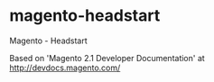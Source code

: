 # magento-headstart
Magento - Headstart

Based on 'Magento 2.1 Developer Documentation' at http://devdocs.magento.com/

